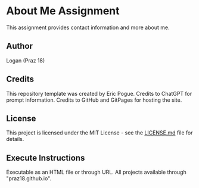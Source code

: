 # About Me Assignment
This assignment provides contact information and more about me.

## Author
Logan (Praz 18)

## Credits
This repository template was created by Eric Pogue. Credits to ChatGPT for prompt information. Credits to GitHub and GitPages for hosting the site.

## License
This project is licensed under the MIT License - see the [LICENSE.md](LICENSE) file for details.

## Execute Instructions
Executable as an HTML file or through URL. All projects available through "praz18.github.io".

